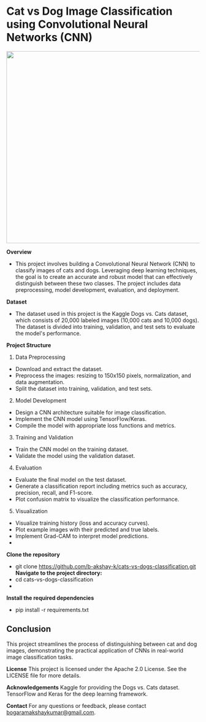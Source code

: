 # Cat vs Dog Image Classification using Convolutional Neural Networks (CNN)
<img src = 'https://cdn.analyticsvidhya.com/wp-content/uploads/2024/02/Cat-and-Dog-Classification-80.jpg' height=500, width=1000 img>

**Overview**

- This project involves building a Convolutional Neural Network (CNN) to classify images of cats and dogs. Leveraging deep learning techniques, the goal is to create an accurate and robust model that can effectively distinguish between these two classes. The project includes data preprocessing, model development, evaluation, and deployment.

**Dataset**
- The dataset used in this project is the Kaggle Dogs vs. Cats dataset, which consists of 20,000 labeled images (10,000 cats and 10,000 dogs). The dataset is divided into training, validation, and test sets to evaluate the model's performance.

**Project Structure**
1. Data Preprocessing

- Download and extract the dataset.
- Preprocess the images: resizing to 150x150 pixels, normalization, and data augmentation.
- Split the dataset into training, validation, and test sets.
2. Model Development

- Design a CNN architecture suitable for image classification.
- Implement the CNN model using TensorFlow/Keras.
- Compile the model with appropriate loss functions and metrics.
3. Training and Validation

- Train the CNN model on the training dataset.
- Validate the model using the validation dataset.
4. Evaluation

- Evaluate the final model on the test dataset.
- Generate a classification report including metrics such as accuracy, precision, recall, and F1-score.
- Plot confusion matrix to visualize the classification performance.
5. Visualization

- Visualize training history (loss and accuracy curves).
- Plot example images with their predicted and true labels.
- Implement Grad-CAM to interpret model predictions.
- 
**Clone the repository**
  - git clone https://github.com/b-akshay-k/cats-vs-dogs-classification.git
**Navigate to the project directory:**
- cd cats-vs-dogs-classification
- 
**Install the required dependencies**
- pip install -r requirements.txt
## Conclusion
This project streamlines the process of distinguishing between cat and dog images, demonstrating the practical application of CNNs in real-world image classification tasks.

**License**
This project is licensed under the Apache 2.0 License. See the LICENSE file for more details.

**Acknowledgements**
Kaggle for providing the Dogs vs. Cats dataset.
TensorFlow and Keras for the deep learning framework.

**Contact**
For any questions or feedback, please contact bogaramakshaykumar@gmail.com.



